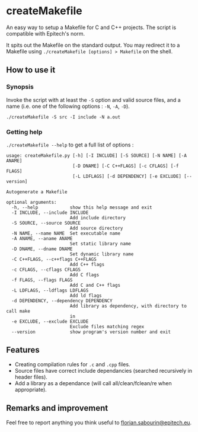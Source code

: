 # createMakefile

An easy way to setup a Makefile for C and C++ projects. The script is compatible with Epitech's norm.

It spits out the Makefile on the standard output. You may redirect it to a Makefile using `./createMakefile [options] > Makefile` on the shell.

## How to use it

### Synopsis

Invoke the script with at least the `-S` option and valid source files, and a name (i.e. one of the following options : `-N`, `-A`, `-D`).

    ./createMakefile -S src -I include -N a.out

### Getting help

`./createMakefile --help` to get a full list of options :

    usage: createMakefile.py [-h] [-I INCLUDE] [-S SOURCE] [-N NAME] [-A ANAME]
                             [-D DNAME] [-C C++FLAGS] [-c CFLAGS] [-f FLAGS]
                             [-L LDFLAGS] [-d DEPENDENCY] [-e EXCLUDE] [--version]

    Autogenerate a Makefile

    optional arguments:
      -h, --help            show this help message and exit
      -I INCLUDE, --include INCLUDE
                            Add include directory
      -S SOURCE, --source SOURCE
                            Add source directory
      -N NAME, --name NAME  Set executable name
      -A ANAME, --aname ANAME
                            Set static library name
      -D DNAME, --dname DNAME
                            Set dynamic library name
      -C C++FLAGS, --c++flags C++FLAGS
                            Add C++ flags
      -c CFLAGS, --cflags CFLAGS
                            Add C flags
      -f FLAGS, --flags FLAGS
                            Add C and C++ flags
      -L LDFLAGS, --ldflags LDFLAGS
                            Add ld flags
      -d DEPENDENCY, --dependency DEPENDENCY
                            Add library as dependency, with directory to call make
                            in
      -e EXCLUDE, --exclude EXCLUDE
                            Exclude files matching regex
      --version             show program's version number and exit

## Features

* Creating compilation rules for `.c` and `.cpp` files.
* Source files have correct include dependancies (searched recursively in header files).
* Add a library as a dependance (will call all/clean/fclean/re when appropriate).

## Remarks and improvement

Feel free to report anything you think useful to florian.sabourin@epitech.eu.
